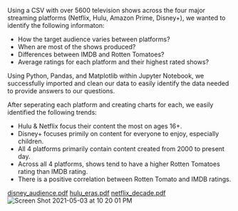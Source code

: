 Using a CSV with over 5600 television shows across the four major streaming platforms (Netflix, Hulu, Amazon Prime, Disney+), we wanted to identify the following informaton:
  - How the target audience varies between platforms?
  - When are most of the shows produced?
  - Differences between IMDB and Rotten Tomatoes?
  - Average ratings for each platform and their highest rated shows?

Using Python, Pandas, and Matplotlib within Jupyter Notebook, we successfully imported and clean our data to easily identify the data needed to provide answers to our questions.

After seperating each platform and creating charts for each, we easily identified the following trends:
  - Hulu & Netflix focus their content the most on ages 16+.
  - Disney+ focuses primily on content for everyone to enjoy, especially children.
  - All 4 platforms primarily contain content created from 2000 to present day.
  - Across all 4 platforms, shows tend to have a higher Rotten Tomatoes rating than IMDB rating.
  - There is a positive correlation between Rotten Tomato and IMDB ratings.

[disney_audience.pdf](https://github.com/Tgreenhu/streaming-platform-analysis/files/6418741/disney_audience.pdf)
[hulu_eras.pdf](https://github.com/Tgreenhu/streaming-platform-analysis/files/6418743/hulu_eras.pdf)
[netflix_decade.pdf](https://github.com/Tgreenhu/streaming-platform-analysis/files/6418748/netflix_decade.pdf)
![Screen Shot 2021-05-03 at 10 20 01 PM](https://user-images.githubusercontent.com/23372412/116954323-b5628200-ac5d-11eb-8c4b-eb4e6930af5c.png)
